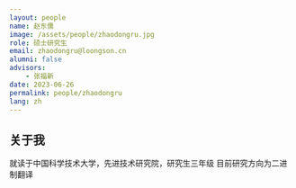 ```yaml
---
layout: people
name: 赵东儒
image: /assets/people/zhaodongru.jpg
role: 硕士研究生
email: zhaodongru@loongson.cn
alumni: false
advisors:
    - 张福新
date: 2023-06-26
permalink: people/zhaodongru
lang: zh
---
```


## 关于我

就读于中国科学技术大学，先进技术研究院，研究生三年级
目前研究方向为二进制翻译
